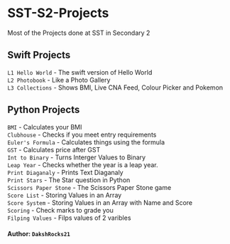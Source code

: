 # SST-S2-Projects

Most of the Projects done at SST in Secondary 2

## Swift Projects
`L1 Hello World` - The swift version of Hello World <br/>
`L2 Photobook` - Like a Photo Gallery <br/>
`L3 Collections` - Shows BMI, Live CNA Feed, Colour Picker and Pokemon <br/>

## Python Projects
`BMI` - Calculates your BMI <br/>
`Clubhouse` - Checks if you meet entry requirements <br/>
`Euler's Formula` - Calculates things using the formula  <br/>
`GST` - Calculates price after GST  <br/>
`Int to Binary` - Turns Interger Values to Binary <br/>
`Leap Year` - Checks whether the year is a leap year. <br/>
`Print Diaganaly` - Prints Text Diaganaly <br/>
`Print Stars` - The Star question in Python <br/>
`Scissors Paper Stone` - The Scissors Paper Stone game <br/>
`Score List` - Storing Values in an Array <br/>
`Score System` - Storing Values in an Array with Name and Score <br/>
`Scoring` - Check marks to grade you <br/>
`Filping Values` - Filps values of 2 varibles <br/>


#### Author: `DakshRocks21`
